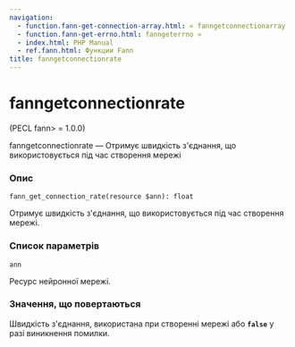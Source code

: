```yaml
---
navigation:
  - function.fann-get-connection-array.html: « fanngetconnectionarray
  - function.fann-get-errno.html: fanngeterrno »
  - index.html: PHP Manual
  - ref.fann.html: Функции Fann
title: fanngetconnectionrate
---
```

# fanngetconnectionrate

(PECL fann> = 1.0.0)

fanngetconnectionrate — Отримує швидкість з'єднання, що використовується під час створення мережі

### Опис

```methodsynopsis
fann_get_connection_rate(resource $ann): float
```

Отримує швидкість з'єднання, що використовується під час створення мережі.

### Список параметрів

`ann`

Ресурс нейронної мережі.

### Значення, що повертаються

Швидкість з'єднання, використана при створенні мережі або **`false`** у разі виникнення помилки.
